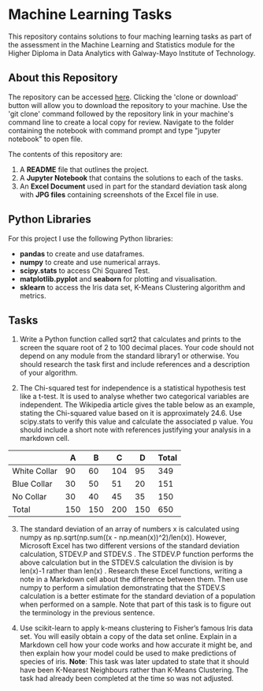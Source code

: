 # Machine Learning Tasks

This repository contains solutions to four maching learning tasks as part of the assessment in the Machine Learning and Statistics module for the Higher Diploma in Data Analytics with Galway-Mayo Institute of Technology.

## About this Repository

The repository can be accessed [here](https://github.com/jennifer-ryan/machine-learning-tasks). Clicking the 'clone or download' button will allow you to download the repository to your machine. Use the 'git clone' command followed by the repository link in your machine's command line to create a local copy for review. Navigate to the folder containing the notebook with command prompt and type "jupyter notebook" to open file. 

The contents of this repository are:

1. A **README** file that outlines the project.
2. A **Jupyter Notebook** that contains the solutions to each of the tasks.
3. An **Excel Document** used in part for the standard deviation task along with **JPG files** containing screenshots of the Excel file in use.

## Python Libraries

For this project I use the following Python libraries:

- **pandas** to create and use dataframes.
- **numpy** to create and use numerical arrays.
- **scipy.stats** to access Chi Squared Test.
- **matplotlib.pyplot** and **seaborn** for plotting and visualisation.
- **sklearn** to access the Iris data set, K-Means Clustering algorithm and metrics.

## Tasks

1. Write a Python function called sqrt2 that calculates and prints to the screen the square root of 2 to 100 decimal places. Your code should
not depend on any module from the standard library1 or otherwise. You should research the task first and include references and a description of your algorithm.

2. The Chi-squared test for independence is a statistical hypothesis test like a t-test. It is used to analyse whether two categorical variables are independent. The Wikipedia article gives the table below as an example, stating the Chi-squared value based on it is approximately 24.6. Use scipy.stats to verify this value and calculate the associated p value. You should include a short note with references justifying your analysis in a markdown cell.

|   |A   |B   |C   |D   |Total   |
|---|---|---|---|---|---|
|White Collar   |90   |60   |104   |95   |349   |
|Blue Collar   |30   |50   |51   |20   |151   |
|No Collar   |30   |40   |45   |35   |150   |
|Total   |150   |150   |200   |150   |650   |

3. The standard deviation of an array of numbers x is calculated using numpy as np.sqrt(np.sum((x - np.mean(x))^2)/len(x)). However, Microsoft Excel has two different versions of the standard deviation calculation, STDEV.P and STDEV.S . The STDEV.P function performs the above calculation but in the STDEV.S calculation the division is by len(x)-1 rather than len(x) . Research these Excel functions, writing a note in a Markdown cell about the difference between them. Then use numpy to perform a simulation demonstrating that the STDEV.S calculation is a better estimate for the standard deviation of a population when performed on a sample. Note that part of this task is to figure out the terminology in the previous sentence.

4. Use scikit-learn to apply k-means clustering to Fisher’s famous Iris data set. You will easily obtain a copy of the data set online. Explain in a Markdown cell how your code works and how accurate it might be, and then explain how your model could be used to make predictions of species of iris. 
**Note**: This task was later updated to state that it should have been K-Nearest Neighbours rather than K-Means Clustering. The task had already been completed at the time so was not adjusted. 